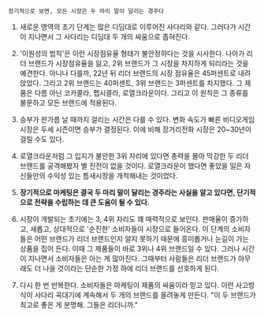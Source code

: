 `장기적으로 보면, 모든 시장은 두 마리 말이 달리는 경주다`

1. 새로운 영역의 초기 단계는 많은 디딤대로 이루어진 사다리와 같다. 그러다가 시간이 지나면서 그 사다리는 디딤대 두 개의 싸움으로 좁혀진다.

2. '이원성의 법칙'은 이런 시장점유율 형태가 불안정하다는 것을 시사한다. 나아가 리더 브랜드가 시장점유율을 잃고, 2위 브랜드가 그 시장을 차지하게 되리라는 것을 예견한다. 아니나 다를까, 22년 뒤 리더 브랜드의 시장 점유율은 45퍼센트로 내려앉았다. 그리고 2위 브랜드는 40퍼센트, 3위 브랜드는 3퍼센트를 차지했다. 그 제품은 다름 아닌 코카콜라, 펩시콜라, 로열크라운이다. 그리고 이 원칙은 그 종류를 불문하고 모든 브랜드에 적용된다.

3. 승부가 판가름 날 때까지 걸리는 시간은 다를 수 있다. 변화 속도가 빠른 비디오게임 시장은 두세 시즌이면 승부가 결정된다. 이에 비해 장거리전화 시장은 20~30년이 걸릴 수도 있다.

4. 로열크라운처럼 그 입지가 불안한 3위 자리에 있다면 총력을 몰아 막강한 두 리더 브랜드를 공격해봤자 별 진전이 없을 것이다. 로열크라운이 했다면 좋았을 일은 자신들만의 수익성 있는 틈새시장을 개척해내는 것이었다.

5. **장기적으로 마케팅은 결국 두 마리 말이 달리는 경주라는 사실을 알고 있다면, 단기적으로 전략을 수립하는 데 큰 도움이 될 수 있다.**

6. 시장이 개발되는 초기에는 3, 4위 자리도 꽤 매력적으로 보인다. 판매율이 증가하고, 새롭고, 상대적으로 '순진한' 소비자들이 시장으로 들어온다. 이 단계의 소비자들은 어떤 브랜드가 리더 브랜드인지 알지 못하기 때문에 흥미롭거나 눈길이 가는 상품을 집어 든다. 이때 그 제품들이 바로 3위나 4위 브랜드일 수 있다. 그러나 시간이 지나면서 소비자들은 아는 게 많아진다. 그때부터 사람들은 리더 브랜드가 아무래도 더 나을 것이라는 단순한 가정 하에 리더 브랜드를 선호하게 된다.

7. 다시 한 번 반복한다. 소비자들은 마케팅이 제품의 싸움이라 믿고 있다. 이런 사고방식이 사다리 꼭대기에 계속해서 두 개의 브랜드를 올려놓게 만든다. "이 두 브랜드가 최고로 좋은 게 분명해. 그들은 리더니까."
